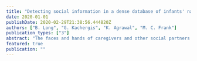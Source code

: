 ```yaml
---
title: "Detecting social information in a dense database of infants' natural visual experience"
date: 2020-01-01
publishDate: 2020-02-29T21:38:56.444820Z
authors: ["B. Long", "G. Kachergis", "K. Agrawal", "M. C. Frank"]
publication_types: ["3"]
abstract: "The faces and hands of caregivers and other social partners offer a rich source of social and causal information that may be critical for infants’ cognitive and linguistic development. Previous work using manual annotation strategies and cross- sectional data has found systematic changes in the proportion of faces and hands in the egocentric perspective of young infants. Here, we examine the prevalence of faces and hands in a longitudinal collection of nearly 1700 headcam videos collected from three children along a span of 6 to 32 months of age—the SAYCam dataset (Sullivan, Mei, Perfors, Wojcik, & Frank, under review). To analyze these naturalistic infant egocentric videos, we first validated the use of a modern convolutional neural network of pose detection (OpenPose) for the detection of faces and hands. We then applied this model to the entire dataset, and found a higher proportion of hands in view than previous reported and a moderate decrease the proportion of faces in children's view across age. In addition, we found variability in the proportion of faces/hands viewed by different children in different locations (e.g., living room vs. kitchen), suggesting that individual activity contexts may shape the social information that infants experience."
featured: true
publication: ""
---
```


